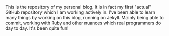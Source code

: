 This is the repository of my personal blog. It is in fact my first "actual" GitHub repository which I am working actively in. I've been able to learn many things by working on this blog, running on Jekyll. Mainly being able to commit, working with Ruby and other nuances which real programmers do day to day. It's been quite fun!
